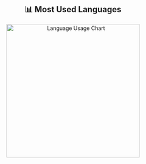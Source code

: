 <h2 align="center">📊 Most Used Languages</h2>
<p align="center">
  <img src="./language-usage.png" alt="Language Usage Chart" width="350">
</p>





